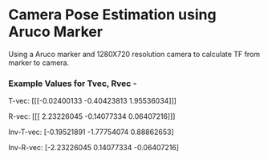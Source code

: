 # Camera Pose Estimation using Aruco Marker
Using a Aruco marker and 1280X720 resolution camera to calculate TF from marker to camera.

### Example Values for Tvec, Rvec - 

T-vec: [[[-0.02400133 -0.40423813 1.95536034]]]

R-vec: [[[ 2.23226045 -0.14077334 0.06407216]]]

Inv-T-vec: [-0.19521891 -1.77754074 0.88862653]

Inv-R-vec: [-2.23226045 0.14077334 -0.06407216]
